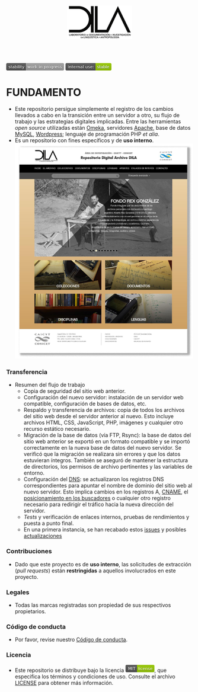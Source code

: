 <p align="center">
  <img src="https://github.com/imhicihu/dila/blob/d906cfac8423856f46f95ae2ba21f1659a9232ce/images/logo-dila.png?raw=true" alt="DILA logotipo"/>
</p>
<br> 
</br>

![portada](images/477405737-stability_work_in_progress.png)
![internal_use](images/3847436881-internal_use_stable.png)
# FUNDAMENTO #

* Este repositorio persigue simplemente el registro de los cambios llevados a cabo en la transición entre un servidor a otro, su flujo de trabajo y las estrategias digitales implicadas. Entre las herramientas _open source_ utilizadas están [Omeka](https://omeka.org/), servidores [Apache](https://es.wikipedia.org/wiki/Servidor_HTTP_Apache), base de datos [MySQL](https://es.wikipedia.org/wiki/MySQL), [Wordpress](https://wordpress.org/); lenguaje de programación PHP _et alia_.
* Es un repositorio con fines específicos y de **uso interno**.
![portada](images/64823f251a50521542136f10.jpg)

### Transferencia

* Resumen del flujo de trabajo
    - Copia de seguridad del sitio web anterior.
    - Configuración del nuevo servidor: instalación de un servidor web compatible, configuración de bases de datos, etc.
    - Respaldo y transferencia de archivos: copia de todos los archivos del sitio web desde el servidor anterior al nuevo. Esto incluye archivos HTML, CSS, JavaScript, PHP, imágenes y cualquier otro recurso estático necesario.
    - Migración de la base de datos (vía FTP, Rsync): la base de datos del sitio web anterior se exportó en un formato compatible y se importó correctamente en la nueva base de datos del nuevo servidor. Se verificó que la migración se realizara sin errores y que los datos estuvieran íntegros. También se aseguró de mantener la estructura de directorios, los permisos de archivo pertinentes y las variables de entorno.
    - Configuración del [DNS](https://es.wikipedia.org/wiki/Sistema_de_nombres_de_dominio): se actualizaron los registros DNS correspondientes para apuntar el nombre de dominio del sitio web al nuevo servidor. Esto implica cambios en los registros A, [CNAME](https://es.wikipedia.org/wiki/Registro_CNAME), el [posicionamiento en los buscadores](https://es.wikipedia.org/wiki/Posicionamiento_en_buscadores) o cualquier otro registro necesario para redirigir el tráfico hacia la nueva dirección del servidor.
    - _Tests_ y verificación de enlaces internos, pruebas de rendimientos y puesta a punto final.
    - En una primera instancia, se han recabado estos [issues](Sugerencias.md) y posibles [actualizaciones](Misceláneas.md)

### Contribuciones

* Dado que este proyecto es de **uso interno**, las solicitudes de extracción (*pull requests*) están **restringidas** a aquellos involucrados en este proyecto.

### Legales

* Todas las marcas registradas son propiedad de sus respectivos propietarios.

### Código de conducta

* Por favor, revise nuestro [Código de conducta](codigo_de_conducta.md).

### Licencia

* Este repositorio se distribuye bajo la licencia ![MIT](images/2049852260-MIT-license-green.png), que especifica los términos y condiciones de uso. Consulte el archivo [LICENSE](LICENSE) para obtener más información.
